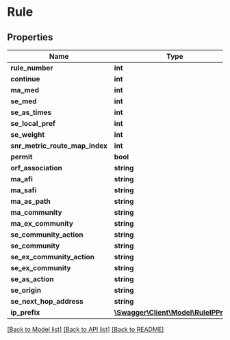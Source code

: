 # Rule

## Properties
Name | Type | Description | Notes
------------ | ------------- | ------------- | -------------
**rule_number** | **int** |  | [optional] 
**continue** | **int** |  | [optional] 
**ma_med** | **int** |  | [optional] 
**se_med** | **int** |  | [optional] 
**se_as_times** | **int** |  | [optional] 
**se_local_pref** | **int** |  | [optional] 
**se_weight** | **int** |  | [optional] 
**snr_metric_route_map_index** | **int** |  | [optional] 
**permit** | **bool** |  | [optional] 
**orf_association** | **string** |  | [optional] 
**ma_afi** | **string** |  | [optional] 
**ma_safi** | **string** |  | [optional] 
**ma_as_path** | **string** |  | [optional] 
**ma_community** | **string** |  | [optional] 
**ma_ex_community** | **string** |  | [optional] 
**se_community_action** | **string** |  | [optional] 
**se_community** | **string** |  | [optional] 
**se_ex_community_action** | **string** |  | [optional] 
**se_ex_community** | **string** |  | [optional] 
**se_as_action** | **string** |  | [optional] 
**se_origin** | **string** |  | [optional] 
**se_next_hop_address** | **string** |  | [optional] 
**ip_prefix** | [**\Swagger\Client\Model\RuleIPPrefix**](RuleIPPrefix.md) |  | [optional] 

[[Back to Model list]](../README.md#documentation-for-models) [[Back to API list]](../README.md#documentation-for-api-endpoints) [[Back to README]](../README.md)


